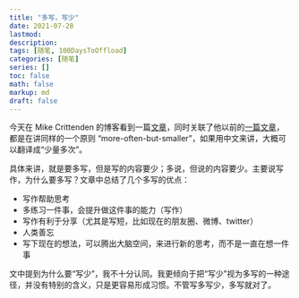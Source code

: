 ```yaml
---
title: "多写，写少"
date: 2021-07-28
lastmod:
description: 
tags: [随笔, 100DaysToOffload]
categories: [随笔]
series: []
toc: false
math: false
markup: md
draft: false
---
```


今天在 Mike Crittenden 的博客看到一篇[文章](https://critter.blog/2021/07/26/speaking-more-while-speaking-less/)，同时关联了他以前的[一篇文章](https://critter.blog/2020/10/02/write-5x-more-but-write-5x-less/)，都是在讲同样的一个原则 “more-often-but-smaller”，如果用中文来讲，大概可以翻译成“少量多次”。

具体来讲，就是要多写，但是写的内容要少；多说，但说的内容要少。主要说写作，为什么要多写？文章中总结了几个多写的优点：

- 写作帮助思考
- 多练习一件事，会提升做这件事的能力（写作）
- 写作有利于分享（尤其是写短，比如现在的朋友圈、微博、twitter）
- 人类善忘
- 写下现在的想法，可以腾出大脑空间，来进行新的思考，而不是一直在想一件事

文中提到为什么要“写少”，我不十分认同。我更倾向于把“写少”视为多写的一种途径，并没有特别的含义，只是更容易形成习惯。不管写多写少，多写就对了。
